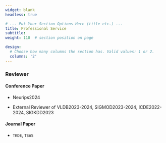 ```yaml
---
widget: blank
headless: true

# ... Put Your Section Options Here (title etc.) ...
title: Professional Service
subtitle:
weight: 110  # section position on page

design:
  # Choose how many columns the section has. Valid values: 1 or 2.
  columns: '2'
---
```


### Reviewer

#### Conference Paper

* Neurips2024

* External Reviewer of VLDB2023-2024, SIGMOD2023-2024, ICDE2022-2024, SIGKDD2023

#### Journal Paper
* `TKDE`, `TSAS`
